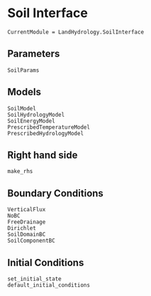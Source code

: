 # Soil Interface

```@meta
CurrentModule = LandHydrology.SoilInterface
```

## Parameters
```@docs
SoilParams
```

## Models
```@docs
SoilModel
SoilHydrologyModel
SoilEnergyModel
PrescribedTemperatureModel
PrescribedHydrologyModel
```

## Right hand side
```@docs
make_rhs
```

## Boundary Conditions
```@docs
VerticalFlux
NoBC
FreeDrainage
Dirichlet
SoilDomainBC
SoilComponentBC
```

## Initial Conditions
```@docs
set_initial_state
default_initial_conditions
```